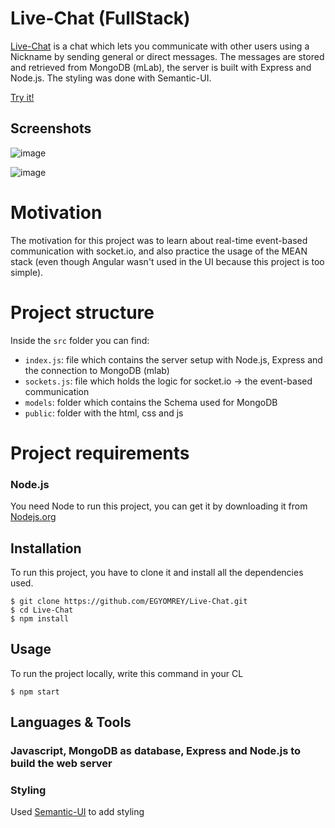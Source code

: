 # Live-Chat (FullStack)
[Live-Chat](https://fullstack-chat.herokuapp.com/) is a chat which lets you communicate with other users using a Nickname by sending general or direct messages. The messages are stored and retrieved from MongoDB (mLab), the server is built with Express and Node.js. The styling was done with Semantic-UI.

[Try it!](https://fullstack-chat.herokuapp.com/)

## Screenshots
 ![image](https://i.imgur.com/prEHuyY.png)
 
 ![image](https://i.imgur.com/R1N1uwO.png)

# Motivation
The motivation for this project was to learn about real-time event-based communication with socket.io, and also practice the usage of the MEAN stack (even though Angular wasn't used in the UI because this project is too simple).

# Project structure
Inside the `src` folder you can find:
* `index.js`: file which contains the server setup with Node.js, Express and the connection to MongoDB (mlab)
* `sockets.js`: file which holds the logic for socket.io -> the event-based communication
* `models`: folder which contains the Schema used for MongoDB
* `public`: folder with the html, css and js

# Project requirements

### Node.js
You need Node to run this project, you can get it by downloading it from [Nodejs.org](https://nodejs.org/en/)

## Installation
To run this project, you have to clone it and install all the dependencies used.

    $ git clone https://github.com/EGYOMREY/Live-Chat.git
    $ cd Live-Chat
    $ npm install

## Usage
To run the project locally, write this command in your CL

    $ npm start

## Languages & Tools

### Javascript, MongoDB as database, Express and Node.js to build the web server

### Styling
Used [Semantic-UI](https://semantic-ui.com/) to add styling
